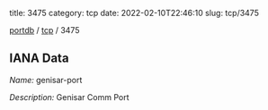 title: 3475
category: tcp
date: 2022-02-10T22:46:10
slug: tcp/3475

[portdb](/) / [tcp](/category/tcp.html) / 3475


## IANA Data

_Name:_ genisar-port

_Description:_ Genisar Comm Port

